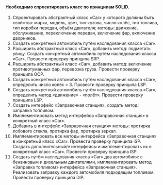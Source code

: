 #### Необходимо спроектировать класс по принципам SOLID.

1. Спроектировать абстрактный класс «Car» у которого должны быть свойства: марка, модель, цвет, тип кузова, число колёс, тип топлива, тип коробки передач, объём двигателя; методы: движение, обслуживание, переключение передач, включение фар, включение дворников.
2. Создать конкретный автомобиль путём наследования класса «Car».
3. Расширить абстрактный класс «Car», добавить метод: подметать улицу. Создать конкретный автомобиль путём наследования класса «Car». Провести  проверку принципа SRP.
4. Расширить абстрактный класс «Car», добавить метод: включение противотуманных фар, перевозка груза. Провести проверку принципа OCP.
5. Создать конкретный автомобиль путём наследования класса «Car», определить число колёс = 3. Провести проверку принципа LSP.
6. Создать конкретный автомобиль путём наследования класса «Car», определить метод «движение» - «полёт». Провести проверку принципа LSP.
7. Создать интерфейс «Заправочная станция», создать метод: заправка топливом.
8. Имплементировать метод интерфейса «Заправочная станция» в конкретный класс «Car».
9. Добавить в интерфейс «Заправочная станция» методы: протирка лобового стекла, протирка фар, протирка зеркал.
10. Имплементировать все методы интерфейса «Заправочная станция» в конкретный класс «Car». Провести проверку принципа ISP. Создать дополнительный/е интерфейсы и имплементировать их в конкретный класс «Car». Провести проверку принципа ISP.
11. Создать путём наследования класса «Car» два автомобиля: с бензиновым и дизельным двигателями, имплементировать метод «Заправка топливом» интерфейса «Заправочная станция». Реализовать заправку каждого автомобиля подходящим топливом. Провести проверку принципа DIP.